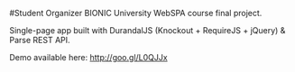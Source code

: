 #Student Organizer
BIONIC University WebSPA course final project.

Single-page app built with DurandalJS (Knockout + RequireJS + jQuery) & Parse REST API.

Demo available here: http://goo.gl/L0QJJx
